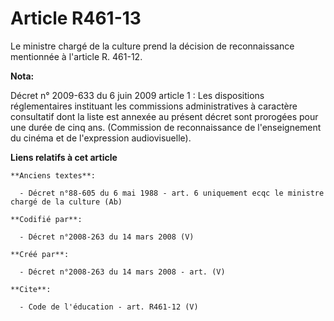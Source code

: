 # Article R461-13

Le ministre chargé de la culture prend la décision de reconnaissance mentionnée à l'article R. 461-12.

**Nota:**

Décret n° 2009-633 du 6 juin 2009 article 1 : Les dispositions réglementaires instituant les commissions administratives à
caractère consultatif dont la liste est annexée au présent décret sont prorogées pour une durée de cinq ans. (Commission de
reconnaissance de l'enseignement du cinéma et de l'expression audiovisuelle).

**Liens relatifs à cet article**

	**Anciens textes**:

	  - Décret n°88-605 du 6 mai 1988 - art. 6 uniquement ecqc le ministre chargé de la culture (Ab)

	**Codifié par**:

	  - Décret n°2008-263 du 14 mars 2008 (V)

	**Créé par**:

	  - Décret n°2008-263 du 14 mars 2008 - art. (V)

	**Cite**:

	  - Code de l'éducation - art. R461-12 (V)
